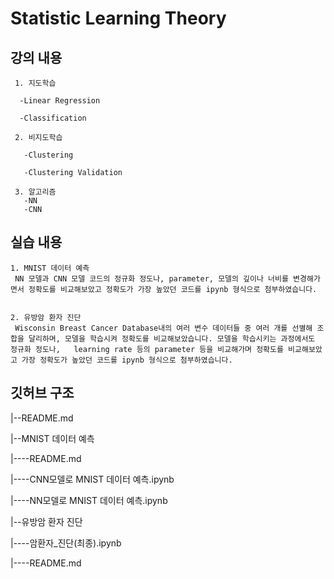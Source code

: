 # Statistic Learning Theory
## 강의 내용
     1. 지도학습
     
      -Linear Regression
      
      -Classification
      
     2. 비지도학습
     
       -Clustering
       
       -Clustering Validation
       
     3. 알고리즘
       -NN
       -CNN
       
## 실습 내용
    1. MNIST 데이터 예측
     NN 모델과 CNN 모델 코드의 정규화 정도나, parameter, 모델의 깊이나 너비를 변경해가면서 정확도를 비교해보았고 정확도가 가장 높았던 코드를 ipynb 형식으로 첨부하였습니다.
    
    
    2. 유방암 환자 진단
     Wisconsin Breast Cancer Database내의 여러 변수 데이터들 중 여러 개를 선별해 조합을 달리하며, 모델을 학습시켜 정확도를 비교해보았습니다. 모델을 학습시키는 과정에서도 정규화 정도나,   learning rate 등의 parameter 등을 비교해가며 정확도를 비교해보았고 가장 정확도가 높았던 코드를 ipynb 형식으로 첨부하였습니다.
## 깃허브 구조
|--README.md

|--MNIST 데이터 예측

|----README.md

|----CNN모델로 MNIST 데이터 예측.ipynb

|----NN모델로 MNIST 데이터 예측.ipynb

|--유방암 환자 진단

|----암환자_진단(최종).ipynb

|----README.md
